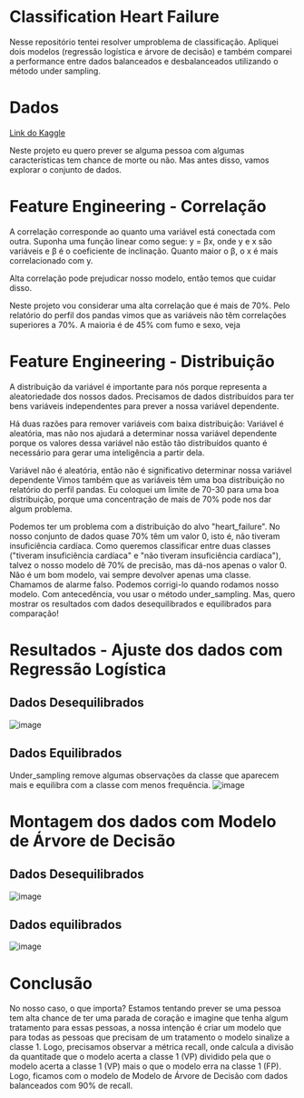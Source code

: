 # Classification Heart Failure
Nesse repositório tentei resolver umproblema de classificação. Apliquei dois modelos (regressão logística e árvore de decisão) e também comparei a performance entre dados balanceados e desbalanceados utilizando o método under sampling.

# Dados
[Link do Kaggle](https://www.kaggle.com/andrewmvd/heart-failure-clinical-data)

Neste projeto eu quero prever se alguma pessoa com algumas características tem chance de morte ou não. Mas antes disso, vamos explorar o conjunto de dados.

# Feature Engineering - Correlação
A correlação corresponde ao quanto uma variável está conectada com outra. Suponha uma função linear como segue: y = βx, onde y e x são variáveis e β é o coeficiente de inclinação. Quanto maior o β, o x é mais correlacionado com y.

Alta correlação pode prejudicar nosso modelo, então temos que cuidar disso.

Neste projeto vou considerar uma alta correlação que é mais de 70%. Pelo relatório do perfil dos pandas vimos que as variáveis não têm correlações superiores a 70%. A maioria é de 45% com fumo e sexo, veja

# Feature Engineering - Distribuição
A distribuição da variável é importante para nós porque representa a aleatoriedade dos nossos dados. Precisamos de dados distribuídos para ter bens variáveis independentes para prever a nossa variável dependente.

Há duas razões para remover variáveis com baixa distribuição:
Variável é aleatória, mas não nos ajudará a determinar nossa variável dependente porque os valores dessa variável não estão tão distribuídos quanto é necessário para gerar uma inteligência a partir dela.

Variável não é aleatória, então não é significativo determinar nossa variável dependente
Vimos também que as variáveis têm uma boa distribuição no relatório do perfil pandas. Eu coloquei um limite de 70-30 para uma boa distribuição, porque uma concentração de mais de 70% pode nos dar algum problema.

Podemos ter um problema com a distribuição do alvo "heart_failure". No nosso conjunto de dados quase 70% têm um valor 0, isto é, não tiveram insuficiência cardíaca.
Como queremos classificar entre duas classes ("tiveram insuficiência cardíaca" e "não tiveram insuficiência cardíaca"), talvez o nosso modelo dê 70% de precisão, mas dá-nos apenas o valor 0. Não é um bom modelo, vai sempre devolver apenas uma classe.
Chamamos de alarme falso. Podemos corrigi-lo quando rodamos nosso modelo. Com antecedência, vou usar o método under_sampling. Mas, quero mostrar os resultados com dados desequilibrados e equilibrados para comparação!

# Resultados - Ajuste dos dados com Regressão Logística

## Dados Desequilibrados
![image](https://user-images.githubusercontent.com/56306657/122310362-9145c200-cee6-11eb-9e1b-1d4111ab8d80.png)

## Dados Equilibrados
Under_sampling remove algumas observações da classe que aparecem mais e equilibra com a classe com menos frequência.
![image](https://user-images.githubusercontent.com/56306657/122309392-99046700-cee4-11eb-9697-53826b1f44e0.png)

# Montagem dos dados com Modelo de Árvore de Decisão
## Dados Desequilibrados
![image](https://user-images.githubusercontent.com/56306657/122309447-b3d6db80-cee4-11eb-9512-9c9ea30d5fb4.png)

## Dados equilibrados
![image](https://user-images.githubusercontent.com/56306657/122309507-ca7d3280-cee4-11eb-9dcc-a5fbee70b782.png)

# Conclusão
No nosso caso, o que importa? Estamos tentando prever se uma pessoa tem alta chance de ter uma parada de coração e imagine que tenha algum tratamento para essas pessoas, a nossa intenção é criar um modelo que para todas as pessoas que precisam de um tratamento o modelo sinalize a classe 1. Logo, precisamos observar a métrica recall, onde calcula a divisão da quantitade que o modelo acerta a classe 1 (VP) dividido pela que o modelo acerta a classe 1 (VP) mais o que o modelo erra na classe 1 (FP). Logo, ficamos com o modelo de Modelo de Árvore de Decisão com dados balanceados com 90% de recall.




